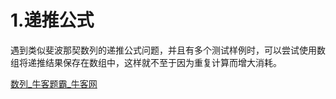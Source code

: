 # 1.递推公式

遇到类似斐波那契数列的递推公式问题，并且有多个测试样例时，可以尝试使用数组将递推结果保存在数组中，这样就不至于因为重复计算而增大消耗。

[数列_牛客题霸_牛客网](https://www.nowcoder.com/practice/1843c3b052984e3f98c68935ea3c0d79?tpId=182&&tqId=34866&rp=1&ru=/ta/exam-all&qru=/ta/exam-all/question-ranking)



